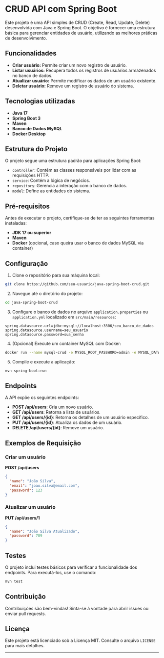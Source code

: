 # CRUD API com Spring Boot

Este projeto é uma API simples de CRUD (Create, Read, Update, Delete) desenvolvida com Java e Spring Boot. O objetivo é fornecer uma estrutura básica para gerenciar entidades de usuário, utilizando as melhores práticas de desenvolvimento.

## Funcionalidades

- **Criar usuário:** Permite criar um novo registro de usuário.
- **Listar usuários:** Recupera todos os registros de usuários armazenados no banco de dados.
- **Atualizar usuário:** Permite modificar os dados de um usuário existente.
- **Deletar usuário:** Remove um registro de usuário do sistema.

## Tecnologias utilizadas

- **Java 17**
- **Spring Boot 3**
- **Maven**
- **Banco de Dados MySQL**
- **Docker Desktop**

## Estrutura do Projeto

O projeto segue uma estrutura padrão para aplicações Spring Boot:

- `controller`: Contém as classes responsáveis por lidar com as requisições HTTP.
- `service`: Contém a lógica de negócios.
- `repository`: Gerencia a interação com o banco de dados.
- `model`: Define as entidades do sistema.

## Pré-requisitos

Antes de executar o projeto, certifique-se de ter as seguintes ferramentas instaladas:

- **JDK 17 ou superior**
- **Maven**
- **Docker** (opcional, caso queira usar o banco de dados MySQL via container)

## Configuração

1. Clone o repositório para sua máquina local:

```bash
git clone https://github.com/seu-usuario/java-spring-boot-crud.git
```

2. Navegue até o diretório do projeto:

```bash
cd java-spring-boot-crud
```

3. Configure o banco de dados no arquivo `application.properties` ou `application.yml` localizado em `src/main/resources`:

```properties
spring.datasource.url=jdbc:mysql://localhost:3306/seu_banco_de_dados
spring.datasource.username=seu_usuario
spring.datasource.password=sua_senha
```

4. (Opcional) Execute um container MySQL com Docker:

```bash
docker run --name mysql-crud -e MYSQL_ROOT_PASSWORD=admin -e MYSQL_DATABASE=crud_db -p 3306:3306 -d mysql:8.0
```

5. Compile e execute a aplicação:

```bash
mvn spring-boot:run
```

## Endpoints

A API expõe os seguintes endpoints:

- **POST /api/users**: Cria um novo usuário.
- **GET /api/users**: Retorna a lista de usuários.
- **GET /api/users/{id}**: Retorna os detalhes de um usuário específico.
- **PUT /api/users/{id}**: Atualiza os dados de um usuário.
- **DELETE /api/users/{id}**: Remove um usuário.

## Exemplos de Requisição

### Criar um usuário

**POST /api/users**

```json
{
  "name": "João Silva",
  "email": "joao.silva@email.com",
  "password": 123
}
```

### Atualizar um usuário

**PUT /api/users/1**

```json
{
  "name": "João Silva Atualizado",
  "password": 789
}
```

## Testes

O projeto inclui testes básicos para verificar a funcionalidade dos endpoints. Para executá-los, use o comando:

```bash
mvn test
```

## Contribuição

Contribuições são bem-vindas! Sinta-se à vontade para abrir issues ou enviar pull requests.

## Licença

Este projeto está licenciado sob a Licença MIT. Consulte o arquivo `LICENSE` para mais detalhes.

---
